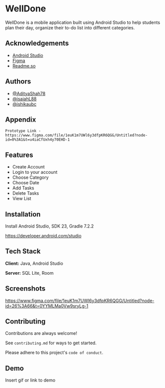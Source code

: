 # WellDone

WellDone is a mobile application built using Android Studio to help students plan their day, organize their to-do list into different categories. 




## Acknowledgements

 - [Android Studio](https://developer.android.com/studio?gclid=Cj0KCQjw2v-gBhC1ARIsAOQdKY0vJgu5RtO4LvWQaH96kfbs0jOF4XQ0eEob_gLlbGaqAx6UHXgmlLwaAshoEALw_wcB&gclsrc=aw.ds)
 - [Figma](https://www.figma.com/file/1euK1m7UWl6y3dfpKR6QGG/Untitled?node-id=0-1&t=u4iaCfUxh4y70EHD-0)
 - [Readme.so](https://readme.so/editor)
 


## Authors

- [@AdityaShah78](https://github.com/AdityaShah78)
- [@isaiahL88](https://github.com/isaiahL88)
- [@ishikaubc](https://github.com/ishikaubc)


## Appendix

    Prototype Link - https://www.figma.com/file/1euK1m7UWl6y3dfpKR6QGG/Untitled?node-id=0%3A1&t=u4iaCfUxh4y70EHD-1
    



## Features

- Create Account
- Login to your account
- Choose Category
- Choose Date
- Add Tasks
- Delete Tasks
- View List



## Installation

Install Android Studio, SDK 23, Gradle 7.2.2

https://developer.android.com/studio

    
## Tech Stack

**Client:** Java, Android Studio

**Server:** SQL Lite, Room


## Screenshots

https://www.figma.com/file/1euK1m7UWl6y3dfpKR6QGG/Untitled?node-id=26%3A66&t=0YYMLMa0Vw9sryLg-1


## Contributing

Contributions are always welcome!

See `contributing.md` for ways to get started.

Please adhere to this project's `code of conduct`.


## Demo

Insert gif or link to demo







